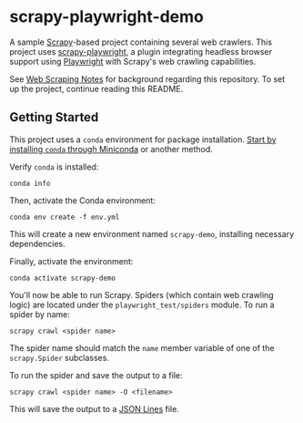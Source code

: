 # scrapy-playwright-demo

A sample [Scrapy](https://scrapy.org)-based project containing several web crawlers. This project uses
[scrapy-playwright](https://github.com/scrapy-plugins/scrapy-playwright), a plugin integrating headless browser support
using [Playwright](http://playwright.dev) with Scrapy's web crawling capabilities.

See [Web Scraping Notes](https://brendanchen.craft.me/n42/039/web-scraping) for background regarding this repository.
To set up the project, continue reading this README.

## Getting Started

This project uses a `conda` environment for package installation. [Start by installing `conda` through Miniconda](https://docs.anaconda.com/free/miniconda/) or another method.

Verify `conda` is installed:

```plaintext
conda info
```

Then, activate the Conda environment:

```plaintext
conda env create -f env.yml
```

This will create a new environment named `scrapy-demo`, installing necessary dependencies.

Finally, activate the environment:
```plaintext
conda activate scrapy-demo
```

You'll now be able to run Scrapy. Spiders (which contain web crawling logic) are located under the `playwright_test/spiders` module. To run a spider by name:

```plaintext
scrapy crawl <spider name>
```

The spider name should match the `name` member variable of one of
the `scrapy.Spider` subclasses.

To run the spider and save the output to a file:

```
scrapy crawl <spider name> -O <filename>
```

This will save the output to a [JSON Lines](http://jsonlines.org/) file.